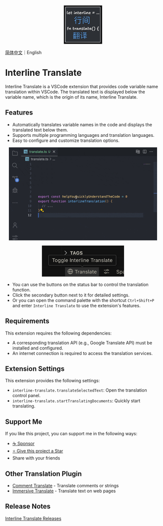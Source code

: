 <p align="center">
  <img width="124px" height="124px" src="./assets/logo.png" />
</p>

[简体中文](https://github.com/LittleSound/interline-translate/blob/main/README-cn.md)｜English

# Interline Translate

Interline Translate is a VSCode extension that provides code variable name translation within VSCode. The translated text is displayed below the variable name, which is the origin of its name, Interline Translate.

## Features

<!-- Tip: Using animations to showcase your extension is a great way to engage users. We recommend short, focused animations to make it easier for users to follow. -->

- Automatically translates variable names in the code and displays the translated text below them.
- Supports multiple programming languages and translation languages.
- Easy to configure and customize translation options.

<p align="center">
  <img height="300px" src="./assets/interline-demo.gif" />
</p>

<p align="center">
  <img height="100px" src="./assets/status-bar-buttons.png" />
</p>

- You can use the buttons on the status bar to control the translation function.
- Click the secondary button next to it for detailed settings.
- Or you can open the command palette with the shortcut `Ctrl+Shift+P` and enter `Interline Translate` to use the extension's features.

## Requirements

This extension requires the following dependencies:

- A corresponding translation API (e.g., Google Translate API) must be installed and configured.
- An internet connection is required to access the translation services.

## Extension Settings

This extension provides the following settings:

* `interline-translate.translateSelectedText`: Open the translation control panel.
* `interline-translate.startTranslatingDocuments`: Quickly start translating.

<!-- ## Known Issues -->
<!-- List known issues here to help users avoid submitting duplicate issues. -->

## Support Me

If you like this project, you can support me in the following ways:

- [☕️ Sponsor](https://github.com/sponsors/LittleSound)
- [⭐️ Give this project a Star](https://github.com/LittleSound/interline-translate)
- Share with your friends

## Other Translation Plugin

- [Comment Translate](https://marketplace.visualstudio.com/items?itemName=intellsmi.comment-translate) - Translate comments or strings
- [Immersive Translate](https://immersivetranslate.com/) - Translate text on web pages

## Release Notes

[Interline Translate Releases](https://github.com/LittleSound/interline-translate/releases)
